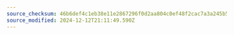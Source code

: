 ```yaml
---
source_checksum: 46b6def4c1eb38e11e2867296f0d2aa804c0ef48f2cac7a3a245b5af31b8a474
source_modified: 2024-12-12T21:11:49.590Z
---
```


